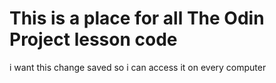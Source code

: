 # This is a place for all The Odin Project lesson code

i want this change saved so i can access it on every computer
